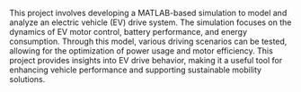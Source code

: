 This project involves developing a MATLAB-based simulation to model and analyze an electric vehicle (EV) drive system. The simulation focuses on the dynamics of EV motor control, battery performance, and energy consumption. Through this model, various driving scenarios can be tested, allowing for the optimization of power usage and motor efficiency. This project provides insights into EV drive behavior, making it a useful tool for enhancing vehicle performance and supporting sustainable mobility solutions.
